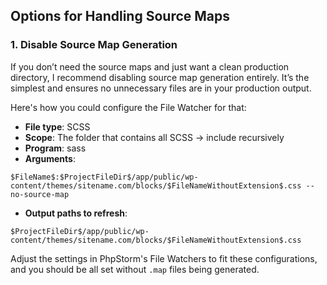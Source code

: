## Options for Handling Source Maps

### 1. Disable Source Map Generation

If you don’t need the source maps and just want a clean production directory, I recommend disabling source map generation entirely. It’s the simplest and ensures no unnecessary files are in your production output.

Here's how you could configure the File Watcher for that:
- **File type**: SCSS
- **Scope**: The folder that contains all SCSS -> include recursively
- **Program**: sass
- **Arguments**:
```
$FileName$:$ProjectFileDir$/app/public/wp-content/themes/sitename.com/blocks/$FileNameWithoutExtension$.css --no-source-map
```
- **Output paths to refresh**:
```
$ProjectFileDir$/app/public/wp-content/themes/sitename.com/blocks/$FileNameWithoutExtension$.css
```

Adjust the settings in PhpStorm's File Watchers to fit these configurations, and you should be all set without `.map` files being generated.
